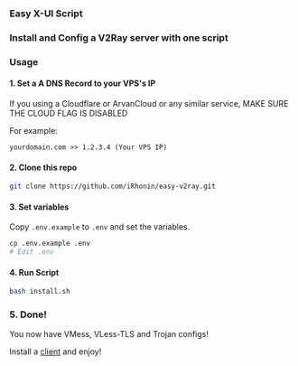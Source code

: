 ### Easy X-UI Script

### Install and Config a V2Ray server with one script

### Usage

#### 1. Set a A DNS Record to your VPS's IP

If you using a Cloudflare or ArvanCloud or any similar service, MAKE SURE THE CLOUD FLAG IS DISABLED

For example:

`yourdomain.com >> 1.2.3.4 (Your VPS IP)`

#### 2. Clone this repo

```bash
git clone https://github.com/iRhonin/easy-v2ray.git
```

#### 3. Set variables

Copy `.env.example` to `.env` and set the variables.

```bash
cp .env.example .env
# Edit .env
```

#### 4. Run Script

```bash
bash install.sh
```

### 5. Done!

You now have VMess, VLess-TLS and Trojan configs!

Install a [client](https://github.com/XTLS/Xray-core#gui-clients) and enjoy!
